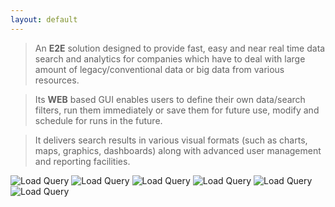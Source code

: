 ```yaml
---
layout: default
---
```





>   An **E2E** solution designed to provide fast, easy and near real time    data search and analytics for companies which have to deal
> with large    amount of legacy/conventional data or big data from
> various    resources.



>   Its **WEB** based GUI enables users to define their own data/search  filters, run them immediately or save them for future use, modify and 
> schedule for runs in the future.


>  It delivers search results in various visual formats (such as charts, maps, graphics, dashboards) along with advanced user
> management and    reporting facilities.

![Load Query]({{site.url}}/gif/analytics/1.gif)
![Load Query]({{site.url}}/gif/analytics/2.gif)
![Load Query]({{site.url}}/gif/analytics/3.gif)
![Load Query]({{site.url}}/gif/analytics/4.gif)
![Load Query]({{site.url}}/gif/analytics/5.gif)
![Load Query]({{site.url}}/gif/analytics/6.gif)